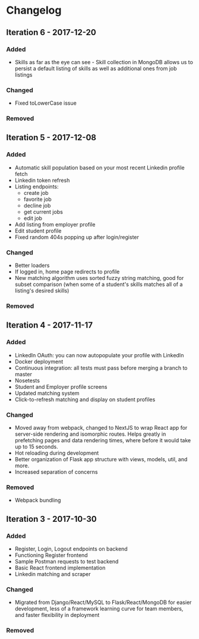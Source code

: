 # Changelog

## Iteration 6 - 2017-12-20

### Added
- Skills as far as the eye can see - Skill collection in MongoDB allows us to persist a default listing of skills as well as additional ones from job listings
 

### Changed
- Fixed toLowerCase issue


### Removed

## Iteration 5 - 2017-12-08

### Added
- Automatic skill population based on your most recent Linkedin profile fetch
- Linkedin token refresh
- Listing endpoints: 
  - create job
  - favorite job
  - decline job
  - get current jobs
  - edit job
- Add listing from employer profile
- Edit student profile
- Fixed random 404s popping up after login/register
 

### Changed
- Better loaders
- If logged in, home page redirects to profile
- New matching algorithm uses sorted fuzzy string matching, good for subset comparison (when some of a student's skills matches all of a listing's desired skills)

### Removed


## Iteration 4 - 2017-11-17

### Added
- LinkedIn OAuth: you can now autopopulate your profile with LinkedIn
- Docker deployment
- Continuous integration: all tests must pass before merging a branch to master
- Nosetests
- Student and Employer profile screens
- Updated matching system
- Click-to-refresh matching and display on student profiles

### Changed
- Moved away from webpack, changed to NextJS to wrap React app for server-side rendering and isomorphic routes. Helps greatly in prefetching pages and data rendering times, where before it would take up to 15 seconds. 
- Hot reloading during development
- Better organization of Flask app structure with views, models, util, and more.
- Increased separation of concerns

### Removed
- Webpack bundling

## Iteration 3 - 2017-10-30

### Added
- Register, Login, Logout endpoints on backend
- Functioning Register frontend
- Sample Postman requests to test backend
- Basic React frontend implementation
- Linkedin matching and scraper

### Changed
- Migrated from Django/React/MySQL to Flask/React/MongoDB for easier development, less of a framework learning curve for team members, and faster flexibility in deployment 

### Removed

